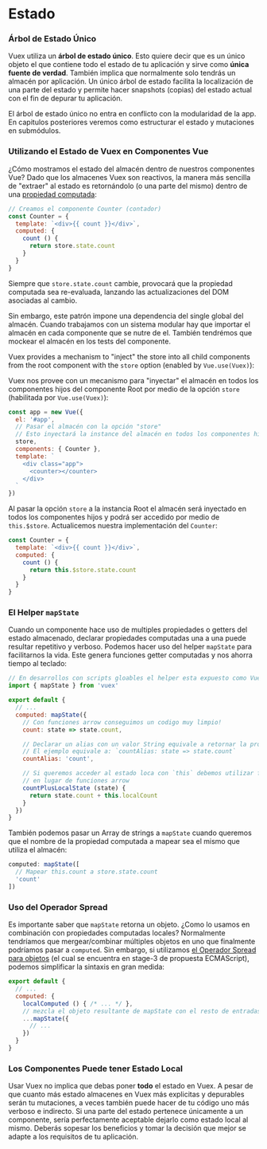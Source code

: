 # Estado

### Árbol de Estado Único

Vuex utiliza un **árbol de estado único**. Esto quiere decir que es un único objeto el que contiene todo el estado de tu aplicación y sirve como **única fuente de verdad**. También implica que normalmente solo tendrás un almacén por aplicación. Un único árbol de estado facilita la localización de una parte del estado y permite hacer snapshots (copias) del estado actual con el fin de depurar tu aplicación.

El árbol de estado único no entra en conflicto con la modularidad de la app. En capitulos posteriores veremos como estructurar el estado y mutaciones en submódulos.

### Utilizando el Estado de Vuex en Componentes Vue

¿Cómo mostramos el estado del almacén dentro de nuestros componentes Vue? Dado que los almacenes Vuex son reactivos, la manera más sencilla de "extraer" al estado es retornándolo (o una parte del mismo) dentro de una [propiedad computada](http://vuejs.org/guide/computed.html):

``` js
// Creamos el componente Counter (contador)
const Counter = {
  template: `<div>{{ count }}</div>`,
  computed: {
    count () {
      return store.state.count
    }
  }
}
```

Siempre que `store.state.count` cambie, provocará que la propiedad computada sea re-evaluada, lanzando las actualizaciones del DOM asociadas al cambio.

Sin embargo, este patrón impone una dependencia del single global del almacén. Cuando trabajamos con un sistema modular hay que importar el almacén en cada componente que se nutre de el. También tendrémos que mockear el almacén en los tests del componente.

Vuex provides a mechanism to "inject" the store into all child components from the root component with the `store` option (enabled by `Vue.use(Vuex)`):

Vuex nos provee con un mecanismo para "inyectar" el almacén en todos los componentes hijos del componente Root por medio de la opción `store` (habilitada por `Vue.use(Vuex)`):

``` js
const app = new Vue({
  el: '#app',
  // Pasar el almacén con la opción "store"
  // Esto inyectará la instance del almacén en todos los componentes hijos
  store,
  components: { Counter },
  template: `
    <div class="app">
      <counter></counter>
    </div>
  `
})
```

Al pasar la opción `store` a la instancia Root el almacén será inyectado en todos los componentes hijos y podrá ser accedido por medio de `this.$store`. Actualicemos nuestra implementación del `Counter`:

``` js
const Counter = {
  template: `<div>{{ count }}</div>`,
  computed: {
    count () {
      return this.$store.state.count
    }
  }
}
```

### El Helper `mapState`

Cuando un componente hace uso de multiples propiedades o getters del estado almacenado, declarar propiedades computadas una a una puede resultar repetitivo y verboso. Podemos hacer uso del helper `mapState` para facilitarnos la vida. Este genera funciones getter computadas y nos ahorra tiempo al teclado:

``` js
// En desarrollos con scripts gloables el helper esta expuesto como Vuex.mapState
import { mapState } from 'vuex'

export default {
  // ...
  computed: mapState({
    // Con funciones arrow conseguimos un codigo muy limpio!
    count: state => state.count,

    // Declarar un alias con un valor String equivale a retornar la propiedad nombrada del almacén
    // El ejemplo equivale a: `countAlias: state => state.count`
    countAlias: 'count',

    // Si queremos acceder al estado loca con `this` debemos utilizar funciones normales
    // en lugar de funciones arrow
    countPlusLocalState (state) {
      return state.count + this.localCount
    }
  })
}
```

También podemos pasar un Array de strings a `mapState` cuando queremos que el nombre de la propiedad computada a mapear sea el mismo que utiliza el almacén:

``` js
computed: mapState([
  // Mapear this.count a store.state.count
  'count'
])
```

### Uso del Operador Spread

Es importante saber que `mapState` retorna un objeto. ¿Como lo usamos en combinación con propiedades computadas locales? Normalmente tendríamos que mergear/combinar múltiples objetos en uno que finalmente podríamos pasar a `computed`. Sin embargo, si utilizamos [el Operador Spread para objetos](https://github.com/sebmarkbage/ecmascript-rest-spread) (el cual se encuentra en stage-3 de propuesta ECMAScript), podemos simplificar la sintaxis en gran medida:

``` js
export default {
  // ...
  computed: {
    localComputed () { /* ... */ },
    // mezcla el objeto resultante de mapState con el resto de entradas
    ...mapState({
      // ...
    })
  }
}
```

### Los Componentes Puede tener Estado Local

Usar Vuex no implica que debas poner **todo** el estado en Vuex. A pesar de que cuanto más estado almacenes en Vuex más explicitas y depurables serán tu mutaciones, a veces también puede hacer de tu código uno más verboso e indirecto. Si una parte del estado pertenece únicamente a un componente, sería perfectamente aceptable dejarlo como estado local al mismo. Deberás sopesar los beneficios y tomar la decisión que mejor se adapte a los requisitos de tu aplicación.
